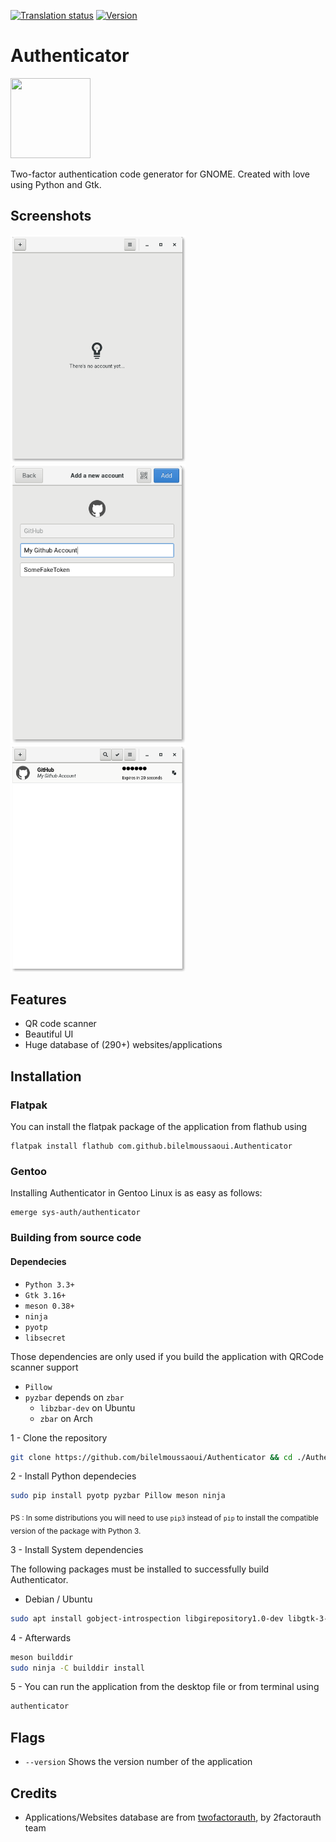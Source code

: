 [![Translation status](https://hosted.weblate.org/widgets/authenticator/-/svg-badge.svg)](https://hosted.weblate.org/engage/authenticator/?utm_source=widget) [![Version](https://img.shields.io/badge/version-0.2.2-green.svg)](https://github.com/bilelmoussaoui/Authenticator/releases)

# Authenticator
<img src="https://raw.githubusercontent.com/bilelmoussaoui/Authenticator/master/data/icons/hicolor/256x256/apps/com.github.bilelmoussaoui.Authenticator.png" width="128" height="128" />
<p>Two-factor authentication code generator for GNOME. Created with love using Python and Gtk.</p>

## Screenshots

<img src="data/screenshots/screenshot1.png" width="280" /> <img src="data/screenshots/screenshot2.png" width="280" /> <img src="data/screenshots/screenshot3.png" width="280" />

## Features

- QR code scanner
- Beautiful UI
- Huge database of (290+) websites/applications

## Installation

### Flatpak
You can install the flatpak package of the application from flathub using
```
flatpak install flathub com.github.bilelmoussaoui.Authenticator
```

### Gentoo
Installing Authenticator in Gentoo Linux is as easy as follows:
```
emerge sys-auth/authenticator
```

### Building from source code
#### Dependecies

- `Python 3.3+`
- `Gtk 3.16+`
- `meson 0.38+`
- `ninja`
- `pyotp`
- `libsecret`

Those dependencies are only used if you build the application with QRCode scanner support
- `Pillow`
- `pyzbar` depends on `zbar`
  - `libzbar-dev` on Ubuntu
  - `zbar` on Arch

1 - Clone the repository

```bash
git clone https://github.com/bilelmoussaoui/Authenticator && cd ./Authenticator
```

2 - Install Python dependecies

```bash
sudo pip install pyotp pyzbar Pillow meson ninja
```

<sub>PS : In some distributions you will need to use `pip3` instead of `pip` to install the compatible version of the package with Python 3.</sub> <br>

3 - Install System dependencies

The following packages must be installed to successfully build Authenticator.

- Debian / Ubuntu

```bash
sudo apt install gobject-introspection libgirepository1.0-dev libgtk-3-dev
```

4 - Afterwards

```bash
meson builddir
sudo ninja -C builddir install
```

5 - You can run the application from the desktop file or from terminal using
```bash
authenticator
```

## Flags

- `--version`
  Shows the version number of the application


## Credits

- Applications/Websites database are from [twofactorauth](https://github.com/2factorauth/twofactorauth), by 2factorauth team
